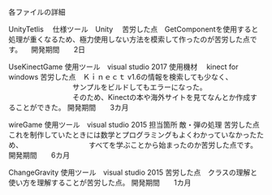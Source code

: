 各ファイルの詳細

UnityTetlis
　仕様ツール　Unity
　苦労した点　GetComponentを使用すると処理が重くなるため、極力使用しない方法を模索して作ったのが苦労した点です。
　開発期間　　2日

UseKinectGame
   使用ツール　visual studio 2017
   使用機材　 kinect for windows
   苦労した点　Ｋｉｎｅｃｔ v1.6の情報を検索しても少なく、
　　　　　　　　　サンプルをビルドしてもエラーになった。
　　　　　　　　　そのため、Kinectの本や海外サイトを見てなんとか作成することができた。
   開発期間　　3カ月

wireGame
   使用ツール　visual studio 2015
   担当箇所    敵・弾の処理
   苦労した点　これを制作していたときには数学とプログラミングもよくわかっていなかったため、
　　　　　　　　　すべてを学ぶことから始まったのか苦労した点です。
   開発期間　　6カ月   

ChangeGravity
   使用ツール　visual studio 2015
   苦労した点　クラスの理解と使い方を理解することが苦労した点。
   開発期間　　1カ月
